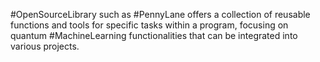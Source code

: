 #OpenSourceLibrary such as #PennyLane offers a collection of reusable functions and tools for specific tasks within a program, focusing on quantum #MachineLearning functionalities that can be integrated into various projects.